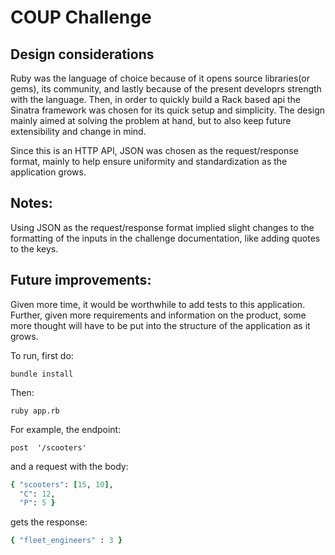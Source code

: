 # COUP Challenge

## Design considerations
Ruby was the language of choice because of it opens source libraries(or gems),
its community, and lastly because of the present developrs strength with the language.
Then, in order to quickly build a Rack based api the Sinatra framework was chosen for
its quick setup and simplicity.  The design mainly aimed at solving the
problem at hand, but to also keep future extensibility and change in mind.

Since this is an HTTP API, JSON was chosen as the request/response
format, mainly to help ensure uniformity and standardization as the application grows.

## Notes:
Using JSON as the request/response format implied slight changes to the formatting
of the inputs in the challenge documentation, like adding quotes to the keys.

## Future improvements:
Given more time, it would be worthwhile to add tests to this application.
Further, given more requirements and information on the product, some more
thought will have to be put into the structure of the application as it grows.


To run, first do:
```
bundle install
```

Then:
```
ruby app.rb
```

For example, the endpoint:
```
post  '/scooters'
```

and a request with the body:
```ruby
{ "scooters": [15, 10],
  "C": 12,
  "P": 5 }
```

gets the response:
```ruby
{ "fleet_engineers" : 3 }
```
